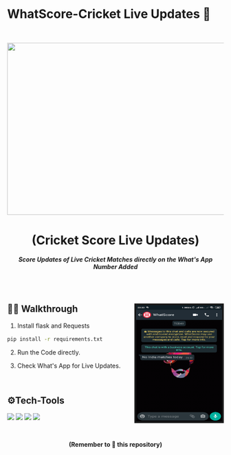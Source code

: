 # WhatScore-Cricket Live Updates 🏏
<br>
<p align="center">
  <a href="https://github.com/swapnilsparsh/Rescue">
    <img src="https://www.mykhel.com/img/2020/08/cricket2-1597054118.jpg" width="700" height="400">
  </a>

  <h1 align="center"><b>(Cricket Score Live Updates)</b></h1>

  <p align="center">
    <i><b> Score Updates of Live Cricket Matches directly on the What's App Number Added</b></i> 
    <br />
  </p>
</p>
<br>
<br>
<div class="row">
   <p> <img align="right" src="https://github.com/U-c0de/WhatScore/blob/main/1.jpg" alt="1"  width="200" height="270" border="4">

## 👋🏻 Walkthrough

1. Install flask and Requests
 
```sh
pip install -r requirements.txt
```


2. Run the Code directly.


3. Check What's App for Live Updates.

<br>

## ⚙Tech-Tools

  <img src="https://img.shields.io/badge/python%20-%23092E20.svg?&style=for-the-badge&logo=python&logoColor=white"/>   <img src="https://img.shields.io/badge/Flask%20-%2307405e.svg?&style=for-the-badge&logo=flask&logoColor=white"/>   <img src="https://img.shields.io/badge/twilio%20-%23092E20.svg?&style=for-the-badge&logo=twilio&logoColor=white"/>   <img src="https://img.shields.io/badge/What's App-%2307405e.svg?&style=for-the-badge&logo=whatsapp&logoColor=white"/>    
  
<br>
  
  
<div class="footer">
  <p align="center"><b>(Remember to 🌟 this repository)</b></p>
</div>

